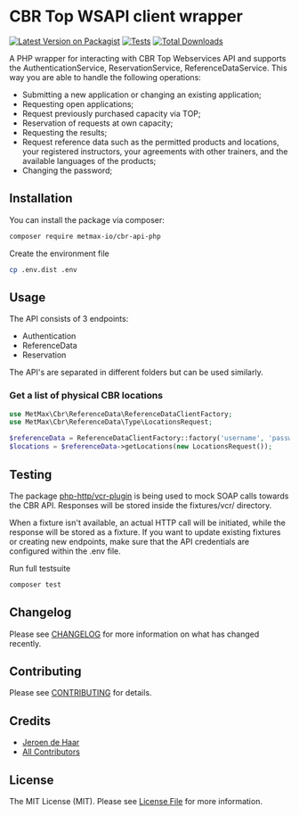 # CBR Top WSAPI client wrapper

[![Latest Version on Packagist](https://img.shields.io/packagist/v/metmax/cbr-api-php.svg?style=flat-square)](https://packagist.org/packages/metmax-io/cbr-api-php)
[![Tests](https://img.shields.io/github/actions/workflow/status/metmax/cbr-api-php/run-tests.yml?branch=main&label=tests&style=flat-square)](https://github.com/metmax-io/cbr-api-php/actions/workflows/run-tests.yml)
[![Total Downloads](https://img.shields.io/packagist/dt/metmax/cbr-api-php.svg?style=flat-square)](https://packagist.org/packages/metmax-io/cbr-api-php)

A PHP wrapper for interacting with CBR Top Webservices API and supports the AuthenticationService, ReservationService, ReferenceDataService.
This way you are able to handle the following operations:

- Submitting a new application or changing an existing application;
- Requesting open applications;
- Request previously purchased capacity via TOP;
- Reservation of requests at own capacity;
- Requesting the results;
- Request reference data such as the permitted products and locations, your registered instructors, your agreements with other trainers, and the available languages of the products;
- Changing the password;

## Installation

You can install the package via composer:

```bash
composer require metmax-io/cbr-api-php
```

Create the environment file
```bash
cp .env.dist .env
```

## Usage
The API consists of 3 endpoints:
- Authentication
- ReferenceData
- Reservation

The API's are separated in different folders but can be used similarly.

### Get a list of physical CBR locations

```php
use MetMax\Cbr\ReferenceData\ReferenceDataClientFactory;
use MetMax\Cbr\ReferenceData\Type\LocationsRequest;

$referenceData = ReferenceDataClientFactory::factory('username', 'password');
$locations = $referenceData->getLocations(new LocationsRequest());
```

## Testing
The package [php-http/vcr-plugin](https://github.com/php-http/vcr-plugin) is being used to mock SOAP calls towards the CBR API.
Responses will be stored inside the fixtures/vcr/ directory.

When a fixture isn't available, an actual HTTP call will be initiated, while the response will be stored as a fixture. If you want to update existing fixtures or creating new endpoints, make sure that the API credentials are configured within the .env file.

Run full testsuite

```bash
composer test
```


## Changelog

Please see [CHANGELOG](CHANGELOG.md) for more information on what has changed recently.

## Contributing

Please see [CONTRIBUTING](https://github.com/spatie/.github/blob/main/CONTRIBUTING.md) for details.

## Credits

- [Jeroen de Haar](https://github.com/metmax-io)
- [All Contributors](../../contributors)

## License

The MIT License (MIT). Please see [License File](LICENSE.md) for more information.
